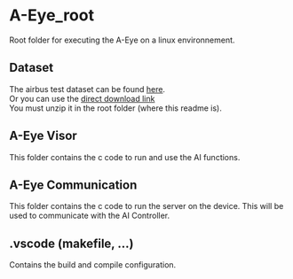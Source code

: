 # A-Eye_root
Root folder for executing the A-Eye on a linux environnement.  
## Dataset
The airbus test dataset can be found [here](https://drive.google.com/file/d/1odGQm0w5xhjG1suTzqstuRMIkoTY4mYx/view?usp=sharing).  
Or you can use the [direct download link](https://drive.google.com/uc?export=download&id=1odGQm0w5xhjG1suTzqstuRMIkoTY4mYx)  
You must unzip it in the root folder (where this readme is).  
## A-Eye Visor
This folder contains the c code to run and use the AI functions.  
## A-Eye Communication
This folder contains the c code to run the server on the device. This will be used to communicate with the AI Controller.  
## .vscode (makefile, ...)
Contains the build and compile configuration.  

